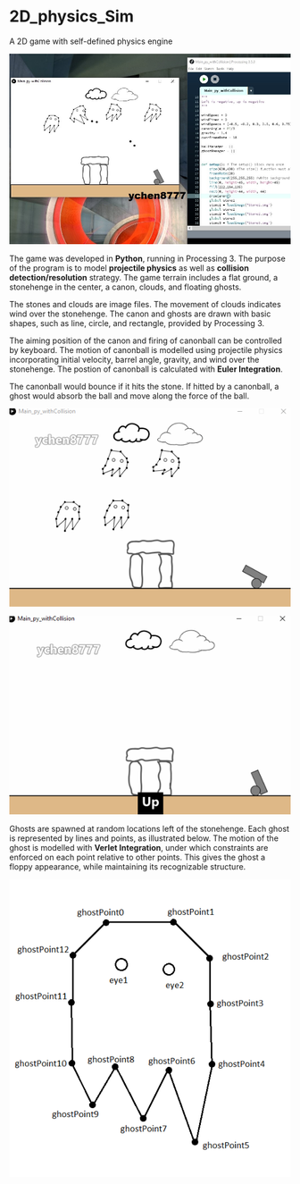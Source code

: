 # 2D_physics_Sim
A 2D game with self-defined physics engine

![Screenshot of game window](Game_Terrain_001.jpg)

The game was developed in **Python**, running in Processing 3. The purpose of the program is to model **projectile physics** as well as **collision detection/resolution** strategy.
The game terrain includes a flat ground, a stonehenge in the center, a canon, clouds, and floating ghosts.

The stones and clouds are image files. The movement of clouds indicates wind over the stonehenge.
The canon and ghosts are drawn with basic shapes, such as line, circle, and rectangle, provided by Processing 3.

The aiming position of the canon and firing of canonball can be controlled by keyboard. The motion of canonball is modelled using projectile physics incorporating initial velocity, barrel angle, gravity, and wind over the stonehenge. The postion of canonball is calculated with **Euler Integration**.

The canonball would bounce if it hits the stone. If hitted by a canonball, a ghost would absorb the ball and move along the force of the ball.

![Horizontal Bounce](HorizontalBounce.gif)

![Vertical Bounce](TopBounce_001.gif)

Ghosts are spawned at random locations left of the stonehenge. Each ghost is represented by lines and points, as illustrated below. The motion of the ghost is modelled with **Verlet Integration**, under which constraints are enforced on each point relative to other points. This gives the ghost a floppy appearance, while maintaining its recognizable structure.

![ghost design](Ghost_annotated_v2.png)



